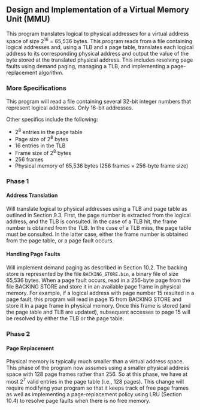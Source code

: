 ## Design and Implementation of a Virtual Memory Unit (MMU)

This program translates logical to physical addresses for a virtual address space of 
size 2<sup>16</sup> = 65,536 bytes. This program reads from a file containing logical addresses and, using a TLB and a page 
table, translates each logical address to its corresponding physical address and output the value of the byte stored 
at the translated physical address. This includes resolving page faults using demand paging, managing a TLB, and 
implementing a page-replacement algorithm.

### More Specifications   
This program will read a file containing several 32-bit integer numbers that represent logical addresses. Only 16-bit addresses.

Other specifics include the following:
* 2<sup>8</sup> entries in the page table 
* Page size of 2<sup>8</sup> bytes 
* 16 entries in the TLB 
* Frame size of 2<sup>8</sup> bytes 
* 256 frames 
* Physical memory of 65,536 bytes (256 frames × 256-byte frame size)    

### Phase 1 
#### Address Translation

Will translate logical to physical addresses using a TLB and page table as outlined in Section 9.3. First, 
the page number is extracted from the logical address, and the TLB is consulted. In the case of a TLB hit, the frame
number is obtained from the TLB. In the case of a TLB miss, the page table must be consulted. In the latter case, either
the frame number is obtained from the page table, or a page fault occurs.


#### Handling Page Faults
Will implement demand paging as described in Section 10.2. The backing store is represented by the file 
`BACKING_STORE.bin`, a binary file of size 65,536 bytes. When a page fault occurs, read in a 256-byte page from 
the file BACKING STORE and store it in an available page frame in physical memory. For example, if a logical address with 
page number 15 resulted in a page fault, this program will read in page 15 from BACKING STORE and store it in a page frame in physical memory. Once this frame is stored (and 
the page table and TLB are updated), subsequent accesses to page 15 will be resolved by either the TLB or the page table.


### Phase 2 
#### Page Replacement
Physical memory is typically much smaller than a virtual address space. This phase of the program now 
assumes using a smaller physical address space with 128 page frames rather than 256. So at this phase, we have at most
2<sup>7</sup> valid entries in the page table (i.e., 128 pages). This change will require modifying 
your program so that it keeps track of free page frames as well as implementing a page-replacement policy using 
LRU (Section 10.4) to resolve page faults when there is no free memory.

